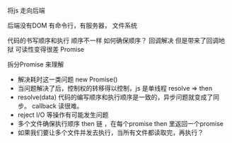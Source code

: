 将js 走向后端

后端没有DOM
有命令行，有服务器，
文件系统

代码的书写顺序和执行  顺序不一样
如何确保顺序？
回调解决   但是带来了回调地狱 可读性变得很差
Promise 

拆分Promise 来理解
- 解决耗时这一类问题  new Promise()
- 当问题解决了后，控制权的转移得以控制，js 是单线程 
resolve => then 
- resolve(data) 代码的编写顺序和执行顺序是一致的，异步问题就变成了同步。
  callback 读很难。
- reject I/O 等操作有可能发生问题
- 多个文件确保执行顺序 then 链 ，在每个promise then 里返回一个promise
- 如果我们要让多个文件并发去执行，当所有文件都读取完，再执行？